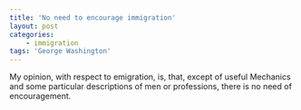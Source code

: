```yaml
---
title: 'No need to encourage immigration'
layout: post
categories:
    - immigration
tags: 'George Washington'
---
```


My opinion, with respect to emigration, is, that, except of useful Mechanics and some particular descriptions of men or professions, there is no need of encouragement.